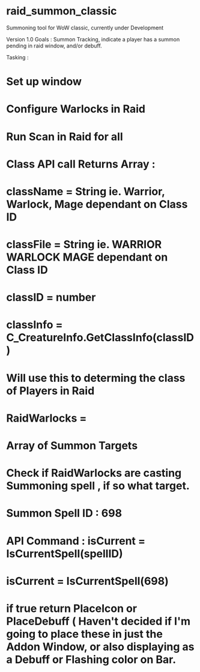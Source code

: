 # raid_summon_classic
Summoning tool for WoW classic, currently under Development

Version 1.0 Goals : 
Summon Tracking, indicate a player has a summon pending in raid window, and/or debuff.

Tasking : 
#
# Set up window
#
# Configure Warlocks in Raid
# Run Scan in Raid for all
# Class API call Returns Array :
# className = String ie. Warrior, Warlock, Mage dependant on Class ID
# classFile = String ie. WARRIOR WARLOCK MAGE dependant on Class ID
# classID   = number
#
# classInfo = C_CreatureInfo.GetClassInfo(classID)
# Will use this to determing the class of Players in Raid
# RaidWarlocks =
#
# Array of Summon Targets
#
#  Check if RaidWarlocks are casting Summoning spell , if so what target.
#
#   Summon Spell ID : 698
#  API Command : isCurrent = IsCurrentSpell(spellID)
# isCurrent = IsCurrentSpell(698)
# if true return PlaceIcon or PlaceDebuff ( Haven't decided if I'm going to place these in just the Addon Window, or also displaying as a Debuff or Flashing color on Bar.
#
#
 
